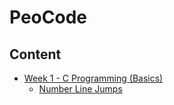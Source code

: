 # PeoCode

## Content

- [Week 1 - C Programming (Basics)](https://github.com/NaviRocker/PeoCodeCP/tree/main/Week1)
  - [Number Line Jumps](https://github.com/NaviRocker/PeoCodeCP/blob/main/Week1/NumberLineJumps.c)